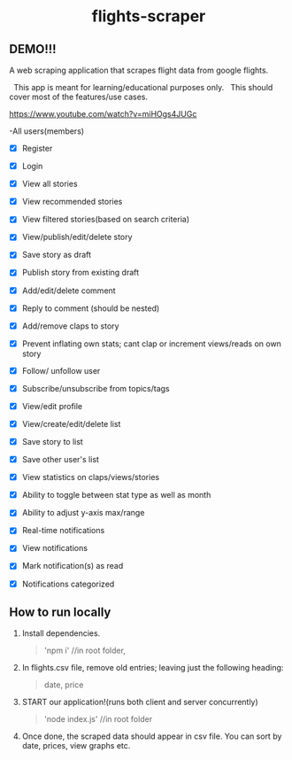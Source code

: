 <h1 align="center">flights-scraper</h1>

## DEMO!!!

A web scraping application that scrapes flight data from google flights.

&nbsp;
This app is meant for learning/educational purposes only.
&nbsp;
This should cover most of the features/use cases.

https://www.youtube.com/watch?v=miHOgs4JUGc

-All users(members)

- [x] Register
- [x] Login
      <br>

- [x] View all stories
- [x] View recommended stories
- [x] View filtered stories(based on search criteria)
      <br>

- [x] View/publish/edit/delete story
- [x] Save story as draft
- [x] Publish story from existing draft
      <br>

- [x] Add/edit/delete comment
- [x] Reply to comment (should be nested)
      <br>

- [x] Add/remove claps to story
- [x] Prevent inflating own stats; cant clap or increment views/reads on own story
      <br>

- [x] Follow/ unfollow user
- [x] Subscribe/unsubscribe from topics/tags
      <br>

- [x] View/edit profile
      <br>

- [x] View/create/edit/delete list
- [x] Save story to list
- [x] Save other user's list
      <br>

- [x] View statistics on claps/views/stories
- [x] Ability to toggle between stat type as well as month
- [x] Ability to adjust y-axis max/range
      <br>

- [x] Real-time notifications
- [x] View notifications
- [x] Mark notification(s) as read
- [x] Notifications categorized

## How to run locally

1.  Install dependencies.

    > 'npm i' //in root folder,

2.  In flights.csv file, remove old entries; leaving just the following heading:

    > date, price

3.  START our application!(runs both client and server concurrently)

    > 'node index.js' //in root folder

4. Once done, the scraped data should appear in csv file. You can 
sort by date, prices, view graphs etc. 
